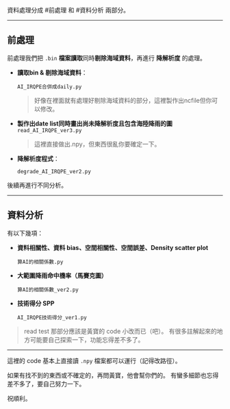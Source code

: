 資料處理分成 #前處理 和 #資料分析 兩部分。

---

## 前處理

前處理我們把 `.bin` **檔案讀取**同時**剔除海域資料**，再進行 **降解析度** 的處理。

- **讀取bin & 剔除海域資料**：

    `AI_IRQPE合併成daily.py`
    > 好像在裡面就有處理好剔除海域資料的部分，這裡製作出ncfile但你可以修改。

- **製作出date list同時畫出尚未降解析度且包含海陸降雨的圖**
    `read_AI_IRQPE_ver3.py`
    > 這裡直接做出.npy，但東西很亂你要確定一下。



- **降解析度程式**：

    `degrade_AI_IRQPE_ver2.py`

後續再進行不同分析。

---

## 資料分析

有以下幾項：

- **資料相關性、資料 bias、空間相關性、空間誤差、Density scatter plot**

    `算AI的相關係數.py`

- **大範圍降雨命中機率（馬賽克圖）**

    `算AI的相關係數_ver2.py`

- **技術得分 SPP**

    `AI_IRQPE技術得分_ver1.py`

> read test 那部分應該是黃寶的 code 小改而已（吧）。
> 有很多註解起來的地方可能要自己探索一下，功能忘得差不多了。

---

這裡的 code 基本上直接讀 `.npy` 檔案都可以運行（記得改路徑）。

如果有找不到的東西或不確定的，再問黃寶，他會幫你們的。
有蠻多細節也忘得差不多了，要自己努力一下。

祝順利。
